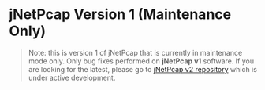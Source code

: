 # jNetPcap Version 1 (Maintenance Only)
> Note: this is version 1 of jNetPcap that is currently in maintenance mode only. Only bug fixes performed on **jNetPcap v1**
software. If you are looking for the latest, please go to [jNetPcap v2 repository](https://github.com/slytechs-repos/jnetpcap) 
which is under active development.
